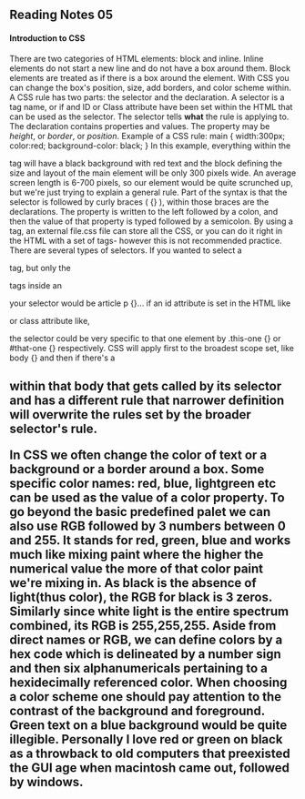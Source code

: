 ## Reading Notes 05
#### Introduction to CSS

There are two categories of HTML elements: block and inline. 
Inline elements do not start a new line and do not have a box 
around them. Block elements are treated as if there is a box 
around the element. With CSS you can change the box's position,
size, add borders, and color scheme within.
A CSS rule has two parts: the selector and the declaration. A
selector is a tag name, or if and ID or Class attribute have
been set within the HTML that can be used as the selector. The
selector tells **what** the rule is applying to. The declaration 
contains properties and values. The property may be *height*, or
*border*, or *position*.
Example of a CSS rule:
    main {
        width:300px;
        color:red;
        background-color: black;
    }
In this example, everything within the <main> tag will have a 
black background with red text and the block defining the size
and layout of the main element will be only 300 pixels wide. An 
average screen length is 6-700 pixels, so our element would be
quite scrunched up, but we're just trying to explain a general 
rule. Part of the syntax is that the selector is followed by 
curly braces ( {} ), within those braces are the declarations.
The property is written to the left followed by a colon, and then
the value of that property is typed followed by a semicolon.
By using a <link> tag, an external file.css file can store all
the CSS, or you can do it right in the HTML with a <style>
</style> set of tags- however this is not recommended practice.
There are several types of selectors. If you wanted to select a
<p> tag, but only the <p> tags inside an <article> your selector 
would be article p {}... if an id attribute is set in the HTML 
like <p id="this-one"> or class attribute like, 
<p class="that-one"> the selector could be very specific to that 
one element by .this-one {} or #that-one {} respectively.
CSS will apply first to the broadest scope set, like body {} and 
then if there's a <h2> within that body that gets called by its
selector and has a different rule that narrower definition will
overwrite the rules set by the broader selector's rule.

In CSS we often change the color of text or a background or a 
border around a box. Some specific color names: red, blue, 
lightgreen etc can be used as the value of a color property. To
go beyond the basic predefined palet we can also use RGB 
followed by 3 numbers between 0 and 255. It stands for red,
green, blue and works much like mixing paint where the higher
the numerical value the more of that color paint we're mixing in.
As black is the absence of light(thus color), the RGB for black 
is 3 zeros. Similarly since white light is the entire spectrum
combined, its RGB is 255,255,255. Aside from direct names or RGB,
we can define colors by a hex code which is delineated by a 
number sign and then six alphanumericals pertaining to a 
hexidecimally referenced color.
When choosing a color scheme one should pay attention to the 
contrast of the background and foreground. Green text on a
blue background would be quite illegible. Personally I love red
or green on black as a throwback to old computers that 
preexisted the GUI age when macintosh came out, followed by 
windows.